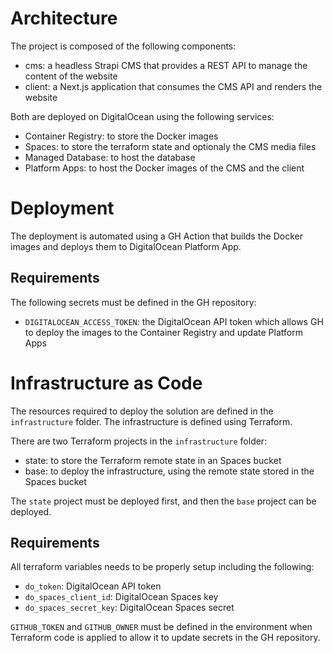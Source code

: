 # Architecture

The project is composed of the following components:
- cms: a headless Strapi CMS that provides a REST API to manage the content of the website
- client: a Next.js application that consumes the CMS API and renders the website

Both are deployed on DigitalOcean using the following services:
- Container Registry: to store the Docker images
- Spaces: to store the terraform state and optionaly the CMS media files
- Managed Database: to host the database
- Platform Apps: to host the Docker images of the CMS and the client

# Deployment

The deployment is automated using a GH Action that builds the Docker images and deploys them to DigitalOcean Platform App.

## Requirements

The following secrets must be defined in the GH repository:
- `DIGITALOCEAN_ACCESS_TOKEN`: the DigitalOcean API token which allows GH to deploy the images to the Container Registry and update Platform Apps

# Infrastructure as Code

The resources required to deploy the solution are defined in the `infrastructure` folder. The infrastructure is defined using Terraform.

There are two Terraform projects in the `infrastructure` folder:
- state: to store the Terraform remote state in an Spaces bucket
- base: to deploy the infrastructure, using the remote state stored in the Spaces bucket

The `state` project must be deployed first, and then the `base` project can be deployed.

## Requirements

All terraform variables needs to be properly setup including the following:
 - `do_token`: DigitalOcean API token
 - `do_spaces_client_id`: DigitalOcean Spaces key
 - `do_spaces_secret_key`: DigitalOcean Spaces secret

`GITHUB_TOKEN` and `GITHUB_OWNER` must be defined in the environment when Terraform code is applied to allow it to update secrets in the GH repository.
